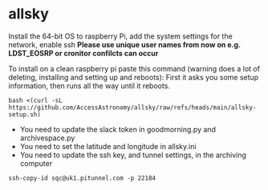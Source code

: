 # allsky

Install the 64-bit OS to raspberry Pi, add the system settings for the network, enable ssh
**Please use unique user names from now on e.g. LDST_EOSRP or cronitor confilcts can occur**

To install on a clean raspberry pi paste this command (warning does a lot of deleting, installing and setting up and reboots):
First it asks you some setup information, then runs all the way until it reboots.
```
bash <(curl -sL https://github.com/AccessAstronomy/allsky/raw/refs/heads/main/allsky-setup.sh)
```

* You need to update the slack token in goodmorning.py and archivespace.py
* You need to set the latitude and longitude in allsky.ini
* You need to update the ssh key, and tunnel settings, in the archiving computer
```
ssh-copy-id sqc@uk1.pitunnel.com -p 22184
```
